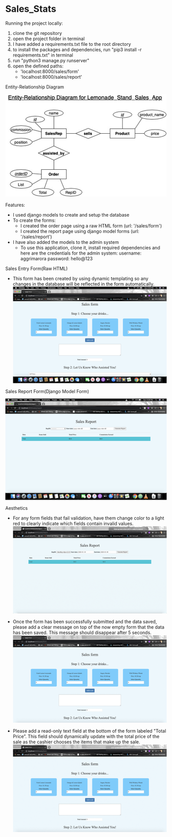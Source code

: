 # Sales_Stats

Running the project locally:

  1) clone the git repository
  2) open the project folder in terminal
  3) I have added a requirements.txt file to the root directory
  4) to install the packages and dependencies, run "pip3 install -r requirements.txt" in terminal
  5) run "python3 manage.py runserver"
  6) open the defined paths:
        - 'localhost:8000/sales/form'
        - 'localhost:8000/sales/report'

Entity-Relationship Diagram

![](/Sales_ERD.jpg)

Features:
  - I used django models to create and setup the database
  - To create the forms:
      * I created the order page using a raw HTML form (url: '/sales/form')
      * I created the report page using django model forms (url: '/sales/report')
  - I have also added the models to the admin system
      * To use this application, clone it, install required dependencies and here are the credentials for the admin system:
          username: aggrimarora
          password: hello@123

Sales Entry Form(Raw HTML)

  - This form has been created by using dynamic templating so any changes in the database will be  reflected in the form   automatically.
  ![](/Sales_Entry.png)

Sales Report Form(Django Model Form)

  ![](/Sales_Report.png)




Aesthetics

* For any form fields that fail validation, have them change color to a light red to clearly indicate which fields contain invalid values.
![](/Invalid_Red_gif.gif)

* Once the form has been successfully submitted and the data saved, please add a clear message on top of the now empty form that the data has been saved. This message should disappear after 5 seconds.
![](/Success_Message_gif.gif)

* Please add a read-only text field at the bottom of the form labeled "Total Price”. This field should dynamically update with the total price of the sale as the cashier chooses the items that make up the sale.
![](/Order_Total_gif.gif)
